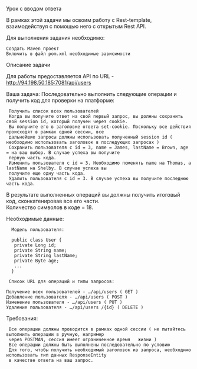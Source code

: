 Урок с вводом ответа

В рамках этой задачи мы освоим работу с Rest-template, взаимодействуя с помощью него с открытым Rest API.

Для выполнения задания необходимо:

    Создать Maven проект
    Включить в файл pom.xml необходимые зависимости

Описание задачи

Для работы предоставляется API по URL - http://94.198.50.185:7081/api/users

Ваша задача: Последовательно выполнить следующие операции и получить код для проверки на платформе:

     Получить список всех пользователей
     Когда вы получите ответ на свой первый запрос, вы должны сохранить свой session id, который получен через cookie.  
     Вы получите его в заголовке ответа set-cookie. Поскольку все действия происходят в рамках одной сессии, все  
     дальнейшие запросы должны использовать полученный session id ( необходимо использовать заголовок в последующих запросах )
     Сохранить пользователя с id = 3, name = James, lastName = Brown, age = на ваш выбор. В случае успеха вы получите  
     первую часть кода.
     Изменить пользователя с id = 3. Необходимо поменять name на Thomas, а lastName на Shelby. В случае успеха вы  
     получите еще одну часть кода.
     Удалить пользователя с id = 3. В случае успеха вы получите последнюю часть кода.

В результате выполненных операций вы должны получить итоговый код, сконкатенировав все его части.  
Количество символов в коде = 18.

Необходимые данные:

      Модель пользователя: 

      public class User {
       private Long id; 
       private String name; 
       private String lastName; 
       private Byte age; 
       ...
      }  

     Список URL для операций и типы запросов:

    Получение всех пользователей - …/api/users ( GET )
    Добавление пользователя - …/api/users ( POST )
    Изменение пользователя - …/api/users ( PUT )
    Удаление пользователя - …/api/users /{id} ( DELETE )

Требования:

     Все операции должны проводится в рамках одной сессии ( не пытайтесь выполнить операции в ручную, например  
     через POSTMAN, сессия имеет ограниченное время   жизни )
     Все операции должны быть выполнены последовательно по условию
     Для того, чтобы получить необходимый заголовок из запроса, необходимо использовать тип данных ResponseEntity  
     в качестве ответа на ваш запрос.
